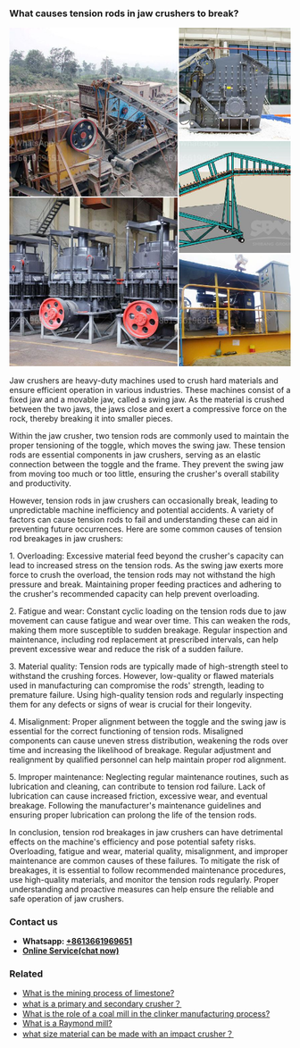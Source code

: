 <h3>What causes tension rods in jaw crushers to break?</h3><img src='1701743087.jpg' alt=''><p>Jaw crushers are heavy-duty machines used to crush hard materials and ensure efficient operation in various industries. These machines consist of a fixed jaw and a movable jaw, called a swing jaw. As the material is crushed between the two jaws, the jaws close and exert a compressive force on the rock, thereby breaking it into smaller pieces.</p><p>Within the jaw crusher, two tension rods are commonly used to maintain the proper tensioning of the toggle, which moves the swing jaw. These tension rods are essential components in jaw crushers, serving as an elastic connection between the toggle and the frame. They prevent the swing jaw from moving too much or too little, ensuring the crusher's overall stability and productivity.</p><p>However, tension rods in jaw crushers can occasionally break, leading to unpredictable machine inefficiency and potential accidents. A variety of factors can cause tension rods to fail and understanding these can aid in preventing future occurrences. Here are some common causes of tension rod breakages in jaw crushers:</p><p>1. Overloading: Excessive material feed beyond the crusher's capacity can lead to increased stress on the tension rods. As the swing jaw exerts more force to crush the overload, the tension rods may not withstand the high pressure and break. Maintaining proper feeding practices and adhering to the crusher's recommended capacity can help prevent overloading.</p><p>2. Fatigue and wear: Constant cyclic loading on the tension rods due to jaw movement can cause fatigue and wear over time. This can weaken the rods, making them more susceptible to sudden breakage. Regular inspection and maintenance, including rod replacement at prescribed intervals, can help prevent excessive wear and reduce the risk of a sudden failure.</p><p>3. Material quality: Tension rods are typically made of high-strength steel to withstand the crushing forces. However, low-quality or flawed materials used in manufacturing can compromise the rods' strength, leading to premature failure. Using high-quality tension rods and regularly inspecting them for any defects or signs of wear is crucial for their longevity.</p><p>4. Misalignment: Proper alignment between the toggle and the swing jaw is essential for the correct functioning of tension rods. Misaligned components can cause uneven stress distribution, weakening the rods over time and increasing the likelihood of breakage. Regular adjustment and realignment by qualified personnel can help maintain proper rod alignment.</p><p>5. Improper maintenance: Neglecting regular maintenance routines, such as lubrication and cleaning, can contribute to tension rod failure. Lack of lubrication can cause increased friction, excessive wear, and eventual breakage. Following the manufacturer's maintenance guidelines and ensuring proper lubrication can prolong the life of the tension rods.</p><p>In conclusion, tension rod breakages in jaw crushers can have detrimental effects on the machine's efficiency and pose potential safety risks. Overloading, fatigue and wear, material quality, misalignment, and improper maintenance are common causes of these failures. To mitigate the risk of breakages, it is essential to follow recommended maintenance procedures, use high-quality materials, and monitor the tension rods regularly. Proper understanding and proactive measures can help ensure the reliable and safe operation of jaw crushers.</p><h3>Contact us</h3><ul><li><strong>Whatsapp:&nbsp;<a href="https://wa.me/8613661969651">+8613661969651</a></strong></li><li><a href="https://swt.shibang-china.com/?git&amp;zhl&amp;What causes tension rods in jaw crushers to break"><strong>Online Service(chat now)</strong></a></li></ul><h3>Related</h3><ul><li><a href='What is the mining process of limestone.md'>What is the mining process of limestone?</a></li><li><a href='what is a primary and secondary crusher？.md'>what is a primary and secondary crusher？</a></li><li><a href='What is the role of a coal mill in the clinker manufacturing process.md'>What is the role of a coal mill in the clinker manufacturing process?</a></li><li><a href='What is a Raymond mill.md'>What is a Raymond mill?</a></li><li><a href='what size material can be made with an impact crusher？.md'>what size material can be made with an impact crusher？</a></li></ul>